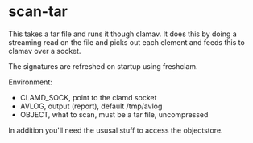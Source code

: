 # scan-tar

This takes a tar file and runs it though clamav. It does this by doing a streaming 
read on the file and picks out each element and feeds this to clamav over a socket.

The signatures are refreshed on startup using freshclam.

Environment:
 * CLAMD_SOCK, point to the clamd socket
 * AVLOG, output (report), default /tmp/avlog
 * OBJECT, what to scan, must be a tar file, uncompressed
  

In addition you'll need the ususal stuff to access the objectstore.
